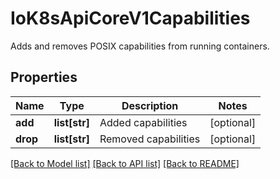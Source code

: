 # IoK8sApiCoreV1Capabilities

Adds and removes POSIX capabilities from running containers.
## Properties
Name | Type | Description | Notes
------------ | ------------- | ------------- | -------------
**add** | **list[str]** | Added capabilities | [optional] 
**drop** | **list[str]** | Removed capabilities | [optional] 

[[Back to Model list]](../README.md#documentation-for-models) [[Back to API list]](../README.md#documentation-for-api-endpoints) [[Back to README]](../README.md)


